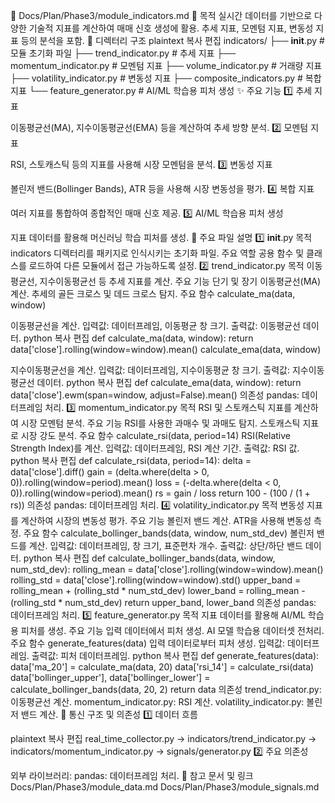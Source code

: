 📁 Docs/Plan/Phase3/module_indicators.md
📌 목적
실시간 데이터를 기반으로 다양한 기술적 지표를 계산하여 매매 신호 생성에 활용.
추세 지표, 모멘텀 지표, 변동성 지표 등의 분석을 포함.
📁 디렉터리 구조
plaintext
복사
편집
indicators/
├── __init__.py                # 모듈 초기화 파일
├── trend_indicator.py         # 추세 지표
├── momentum_indicator.py      # 모멘텀 지표
├── volume_indicator.py        # 거래량 지표
├── volatility_indicator.py    # 변동성 지표
├── composite_indicators.py    # 복합 지표
└── feature_generator.py       # AI/ML 학습용 피처 생성
✨ 주요 기능
1️⃣ 추세 지표

이동평균선(MA), 지수이동평균선(EMA) 등을 계산하여 추세 방향 분석.
2️⃣ 모멘텀 지표

RSI, 스토캐스틱 등의 지표를 사용해 시장 모멘텀을 분석.
3️⃣ 변동성 지표

볼린저 밴드(Bollinger Bands), ATR 등을 사용해 시장 변동성을 평가.
4️⃣ 복합 지표

여러 지표를 통합하여 종합적인 매매 신호 제공.
5️⃣ AI/ML 학습용 피처 생성

지표 데이터를 활용해 머신러닝 학습 피처를 생성.
📄 주요 파일 설명
1️⃣ __init__.py
목적
indicators 디렉터리를 패키지로 인식시키는 초기화 파일.
주요 역할
공용 함수 및 클래스를 로드하여 다른 모듈에서 접근 가능하도록 설정.
2️⃣ trend_indicator.py
목적
이동평균선, 지수이동평균선 등 추세 지표를 계산.
주요 기능
단기 및 장기 이동평균선(MA) 계산.
추세의 골든 크로스 및 데드 크로스 탐지.
주요 함수
calculate_ma(data, window)

이동평균선을 계산.
입력값: 데이터프레임, 이동평균 창 크기.
출력값: 이동평균선 데이터.
python
복사
편집
def calculate_ma(data, window):
    return data['close'].rolling(window=window).mean()
calculate_ema(data, window)

지수이동평균선을 계산.
입력값: 데이터프레임, 지수이동평균 창 크기.
출력값: 지수이동평균선 데이터.
python
복사
편집
def calculate_ema(data, window):
    return data['close'].ewm(span=window, adjust=False).mean()
의존성
pandas: 데이터프레임 처리.
3️⃣ momentum_indicator.py
목적
RSI 및 스토캐스틱 지표를 계산하여 시장 모멘텀 분석.
주요 기능
RSI를 사용한 과매수 및 과매도 탐지.
스토캐스틱 지표로 시장 강도 분석.
주요 함수
calculate_rsi(data, period=14)
RSI(Relative Strength Index)를 계산.
입력값: 데이터프레임, RSI 계산 기간.
출력값: RSI 값.
python
복사
편집
def calculate_rsi(data, period=14):
    delta = data['close'].diff()
    gain = (delta.where(delta > 0, 0)).rolling(window=period).mean()
    loss = (-delta.where(delta < 0, 0)).rolling(window=period).mean()
    rs = gain / loss
    return 100 - (100 / (1 + rs))
의존성
pandas: 데이터프레임 처리.
4️⃣ volatility_indicator.py
목적
변동성 지표를 계산하여 시장의 변동성 평가.
주요 기능
볼린저 밴드 계산.
ATR을 사용해 변동성 측정.
주요 함수
calculate_bollinger_bands(data, window, num_std_dev)
볼린저 밴드를 계산.
입력값: 데이터프레임, 창 크기, 표준편차 개수.
출력값: 상단/하단 밴드 데이터.
python
복사
편집
def calculate_bollinger_bands(data, window, num_std_dev):
    rolling_mean = data['close'].rolling(window=window).mean()
    rolling_std = data['close'].rolling(window=window).std()
    upper_band = rolling_mean + (rolling_std * num_std_dev)
    lower_band = rolling_mean - (rolling_std * num_std_dev)
    return upper_band, lower_band
의존성
pandas: 데이터프레임 처리.
5️⃣ feature_generator.py
목적
지표 데이터를 활용해 AI/ML 학습용 피처를 생성.
주요 기능
입력 데이터에서 피처 생성.
AI 모델 학습용 데이터셋 전처리.
주요 함수
generate_features(data)
입력 데이터로부터 피처 생성.
입력값: 데이터프레임.
출력값: 피처 데이터프레임.
python
복사
편집
def generate_features(data):
    data['ma_20'] = calculate_ma(data, 20)
    data['rsi_14'] = calculate_rsi(data)
    data['bollinger_upper'], data['bollinger_lower'] = calculate_bollinger_bands(data, 20, 2)
    return data
의존성
trend_indicator.py: 이동평균선 계산.
momentum_indicator.py: RSI 계산.
volatility_indicator.py: 볼린저 밴드 계산.
🔗 통신 구조 및 의존성
1️⃣ 데이터 흐름

plaintext
복사
편집
real_time_collector.py → indicators/trend_indicator.py → indicators/momentum_indicator.py → signals/generator.py
2️⃣ 주요 의존성

외부 라이브러리:
pandas: 데이터프레임 처리.
📘 참고 문서 및 링크
Docs/Plan/Phase3/module_data.md
Docs/Plan/Phase3/module_signals.md
